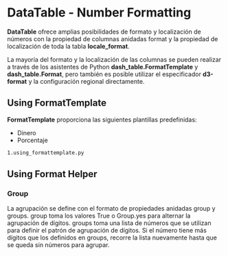 # DataTable - Number Formatting

**DataTable** ofrece amplias posibilidades de formato y localización de números con la propiedad de columnas anidadas format y la propiedad de localización de toda la tabla **locale_format**.

La mayoría del formato y la localización de las columnas se pueden realizar a través de los asistentes de Python **dash_table.FormatTemplate** y **dash_table.Format**, pero también es posible utilizar el especificador **d3-format** y la configuración regional directamente.

## Using FormatTemplate

**FormatTemplate** proporciona las siguientes plantillas predefinidas:
- Dinero
- Porcentaje

```bash
1.using_formattemplate.py
```

## Using Format Helper

### Group

La agrupación se define con el formato de propiedades anidadas group y groups. group toma los valores True o Group.yes para alternar la agrupación de dígitos. groups toma una lista de números que se utilizan para definir el patrón de agrupación de dígitos. Si el número tiene más dígitos que los definidos en groups, recorre la lista nuevamente hasta que se queda sin números para agrupar.






